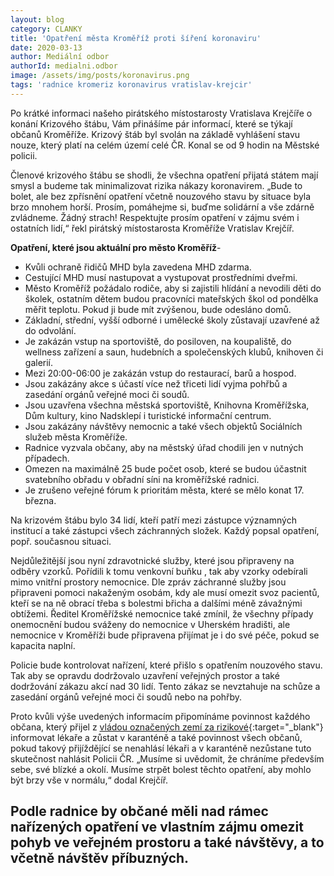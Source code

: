 ```yaml
---
layout: blog
category: CLANKY
title: 'Opatření města Kroměříž proti šíření koronaviru'
date: 2020-03-13
author: Mediální odbor
authorId: medialni.odbor
image: /assets/img/posts/koronavirus.png
tags: 'radnice kromeriz koronavirus vratislav-krejcir'
---
```


Po krátké informaci našeho pirátského místostarosty Vratislava Krejčíře o konání Krizového štábu, Vám přinášíme pár informací, které se týkají občanů Kroměříže. Krizový štáb byl svolán na základě vyhlášení stavu nouze, který platí na celém území celé ČR. Konal se od 9 hodin na Městské policii.

Členové krizového štábu se shodli, že všechna opatření přijatá státem mají smysl a budeme tak minimalizovat rizika nákazy koronavirem. „Bude to bolet, ale bez zpřísnění opatření včetně nouzového stavu by situace byla brzo mnohem horší. Prosím, pomáhejme si, buďme solidární a vše zdárně zvládneme. Žádný strach! Respektujte prosím opatření v zájmu svém i ostatních lidí,“ řekl pirátský místostarosta Kroměříže Vratislav Krejčíř. 

**Opatření, které jsou aktuální pro město Kroměříž**-
* Kvůli ochraně řidičů MHD byla zavedena MHD zdarma.
*	Cestující MHD musí nastupovat a vystupovat prostředními dveřmi.
*	Město Kroměříž požádalo rodiče, aby si zajistili hlídání a nevodili děti do školek, ostatním dětem budou pracovníci mateřských škol od pondělka měřit teplotu. Pokud ji bude mít zvýšenou, bude odesláno domů.
*	Základní, střední, vyšší odborné i umělecké školy zůstavají uzavřené až do odvolání.
*	Je zakázán vstup na sportoviště, do posiloven, na koupaliště, do wellness zařízení a saun, hudebních a společenských klubů, knihoven či galerií.
*	Mezi 20:00-06:00 je zakázán vstup do restaurací, barů a hospod.
*	Jsou zakázány akce s účastí více než třiceti lidí vyjma pohřbů a zasedání orgánů veřejné moci či soudů.
*	Jsou uzavřena všechna městská sportoviště, Knihovna Kroměřížska, Dům kultury, kino Nadsklepí i turistické informační centrum. 
*	Jsou zakázány návštěvy nemocnic a také všech objektů Sociálních služeb města Kroměříže.
*	Radnice vyzvala občany, aby na městský úřad chodili jen v nutných případech.
*	Omezen na maximálně 25 bude počet osob, které se budou účastnit svatebního obřadu v obřadní síni na kroměřížské radnici.
*	Je zrušeno veřejné fórum k prioritám města, které se mělo konat 17. března.

Na krizovém štábu bylo 34 lidí, kteří patří mezi zástupce významných institucí a také zástupci všech záchranných složek. Každý popsal opatření, popř. současnou situaci.

Nejdůležitější jsou nyní zdravotnické služby, které jsou připraveny na odběry vzorků. Pořídili k tomu venkovní buňku , tak aby vzorky odebírali mimo vnitřní prostory nemocnice. Dle zpráv záchranné služby jsou připraveni pomoci nakaženým osobám, kdy ale musí omezit svoz pacientů, kteří se na ně obrací třeba s bolestmi břicha a dalšími méně závažnými obtížemi. 
Ředitel Kroměřížské nemocnice také zmínil, že všechny případy onemocnění budou sváženy do nemocnice v Uherském hradišti, ale nemocnice v Kroměříži bude připravena přijímat je i do své péče, pokud se kapacita naplní. 

Policie bude kontrolovat nařízení, které přišlo s opatřením nouzového stavu. Tak aby se opravdu dodržovalo uzavření veřejných prostor a také dodržování zákazu akcí nad 30 lidí. Tento zákaz se nevztahuje na schůze a zasedání orgánů veřejné moci či soudů nebo na pohřby.

Proto kvůli výše uvedených informacím připomínáme povinnost každého občana, který přijel z [vládou označených zemí za rizikové]( https://koronavirus.mzcr.cz/staty-sveta-s-vysokym-rizikem-prenosu-nakazy/){:target="_blank"} informovat lékaře a zůstat v karanténě a také povinnost všech občanů, pokud takový přijíždějící se nenahlásí lékaři a v karanténě nezůstane tuto skutečnost nahlásit Policii ČR. „Musíme si uvědomit, že chráníme především sebe, své blízké a okolí. Musíme strpět bolest těchto opatření, aby mohlo být brzy vše v normálu,“ dodal Krejčíř.

Podle radnice by občané měli nad rámec nařízených opatření ve vlastním zájmu omezit pohyb ve veřejném prostoru a také návštěvy, a to včetně návštěv příbuzných.
---
